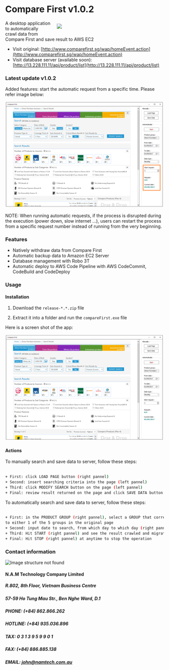# Compare First v1.0.2

<img align="right" src="http://namtech.com.au/wp-content/uploads/2017/04/color-logo.svg" hspace="20" vspace="10" width="320">

A desktop application to automatically crawl data from Compare First and save result to AWS EC2 

* Visit original: [http://www.comparefirst.sg/wap/homeEvent.action](http://www.comparefirst.sg/wap/homeEvent.action)
* Visit database server (available soon): [http://13.228.111.11/api/product/list](http://13.228.111.11/api/product/list)

### Latest update v1.0.2

Added features: start the automatic request from a specific time. Please refer image below:

![Image structure not found](https://github.com/nguyenpham95/compareFirst-release/blob/master/shot/update.PNG)<br/>

NOTE: When running automatic requests, if the process is disrupted during the execution (power down, slow internet ...), users can restart the process from a specific request number instead of running from the very beginning. 

### Features

* Natively withdraw data from Compare First
* Automatic backup data to Amazon EC2 Server
* Database management with Robo 3T
* Automatic deploy to AWS Code Pipeline with AWS CodeCommit, CodeBuild and CodeDeploy

### Usage

#### Installation

1. Download the `release-*.*.zip` file

2. Extract it into a folder and run the `compareFirst.exe` file

Here is a screen shot of the app:

![Image structure not found](https://github.com/nguyenpham95/compareFirst-release/blob/master/shot/app.PNG)<br/>

#### Actions

To manually search and save data to server, follow these steps:

```sh

+ First: click LOAD PAGE button (right pannel)
+ Second: insert searching criteria into the page (left pannel)
+ Third: click MODIFY SEARCH button on the page (left pannel)
+ Final: review result returned on the page and click SAVE DATA button (right pannel)

```

To automatically search and save data to server, follow these steps:

```sh

+ First: in the PRODUCT GROUP (right pannel), select a GROUP that correspond
to either 1 of the 5 groups in the original page
+ Second: input date to search, from which day to which day (right pannel)
+ Third: Hit START (right pannel) and see the result crawled and migrated to EC2 server
+ Final: Hit STOP (right pannel) at anytime to stop the operation

```

### Contact information

![Image structure not found](http://namtech.com.au/wp-content/uploads/2017/04/color-logo.svg)<br/>

#### N.A.M Technology Company Limited

##### R.802, 8th Floor, Vietnam Business Centre
##### 57-59 Ho Tung Mau Str., Ben Nghe Ward, D.1
##### PHONE: (+84) 862.866.262
##### HOTLINE: (+84) 935.036.896
##### TAX: 0 3 1 3 9 5 9 9 0 1
##### FAX: (+84) 886.885.138
##### EMAIL: john@namtech.com.au
